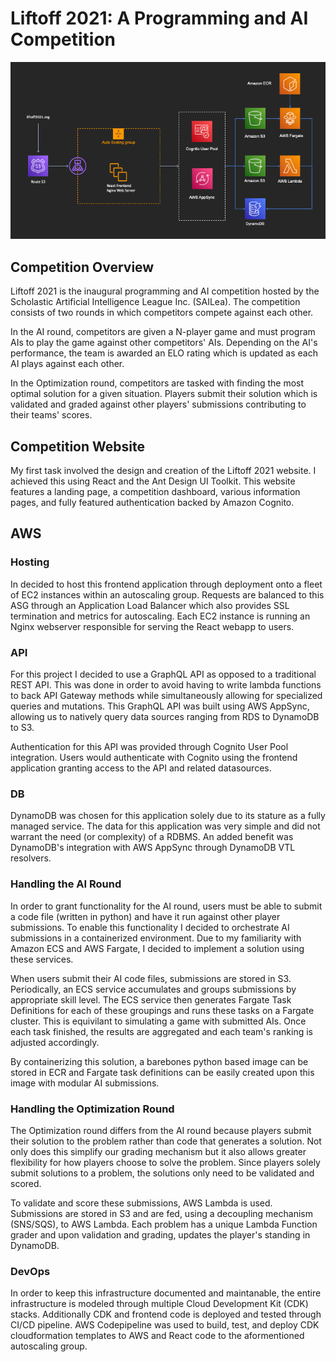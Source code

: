 # Liftoff 2021: A Programming and AI Competition

![Diagram](images/SaileaCloudDiagram.png)

## Competition Overview

Liftoff 2021 is the inaugural programming and AI competition hosted by the Scholastic Artificial Intelligence League Inc. (SAILea). The competition consists of two rounds in which competitors compete against each other.

In the AI round, competitors are given a N-player game and must program AIs to play the game against other competitors' AIs. Depending on the AI's performance, the team is awarded an ELO rating which is updated as each AI plays against each other.

In the Optimization round, competitors are tasked with finding the most optimal solution for a given situation. Players submit their solution which is validated and graded against other players' submissions contributing to their teams' scores.

## Competition Website
My first task involved the design and creation of the Liftoff 2021 website. I achieved this using React and the Ant Design UI Toolkit. This website features a landing page, a competition dashboard, various information pages, and fully featured authentication backed by Amazon Cognito.

## AWS

### Hosting
In decided to host this frontend application through deployment onto a fleet of EC2 instances within an autoscaling group. Requests are balanced to this ASG through an Application Load Balancer which also provides SSL termination and metrics for autoscaling. Each EC2 instance is running an Nginx webserver responsible for serving the React webapp to users.

### API
For this project I decided to use a GraphQL API as opposed to a traditional REST API. This was done in order to avoid having to write lambda functions to back API Gateway methods while simultaneously allowing for specialized queries and mutations. This GraphQL API was built using AWS AppSync, allowing us to natively query data sources ranging from RDS to DynamoDB to S3.

Authentication for this API was provided through Cognito User Pool integration. Users would authenticate with Cognito using the frontend application granting access to the API and related datasources.

### DB
DynamoDB was chosen for this application solely due to its stature as a fully managed service. The data for this application was very simple and did not warrant the need (or complexity) of a RDBMS. An added benefit was DynamoDB's integration with AWS AppSync through DynamoDB VTL resolvers.

### Handling the AI Round
In order to grant functionality for the AI round, users must be able to submit a code file (written in python) and have it run against other player submissions. To enable this functionality I decided to orchestrate AI submissions in a containerized environment. Due to my familiarity with Amazon ECS and AWS Fargate, I decided to implement a solution using these services.

When users submit their AI code files, submissions are stored in S3. Periodically, an ECS service accumulates and groups submissions by appropriate skill level. The ECS service then generates Fargate Task Definitions for each of these groupings and runs these tasks on a Fargate cluster. This is equivilant to simulating a game with submitted AIs. Once each task finished, the results are aggregated and each team's ranking is adjusted accordingly.

By containerizing this solution, a barebones python based image can be stored in ECR and Fargate task definitions can be easily created upon this image with modular AI submissions.

### Handling the Optimization Round
The Optimization round differs from the AI round because players submit their solution to the problem rather than code that generates a solution. Not only does this simplify our grading mechanism but it also allows greater flexibility for how players choose to solve the problem. Since players solely submit solutions to a problem, the solutions only need to be validated and scored.

To validate and score these submissions, AWS Lambda is used. Submissions are stored in S3 and are fed, using a decoupling mechanism (SNS/SQS), to AWS Lambda. Each problem has a unique Lambda Function grader and upon validation and grading, updates the player's standing in DynamoDB.

### DevOps
In order to keep this infrastructure documented and maintanable, the entire infrastructure is modeled through multiple Cloud Development Kit (CDK) stacks.
Additionally CDK and frontend code is deployed and tested through CI/CD pipeline. AWS Codepipeline was used to build, test, and deploy CDK cloudformation templates to AWS and React code to the aformentioned autoscaling group.